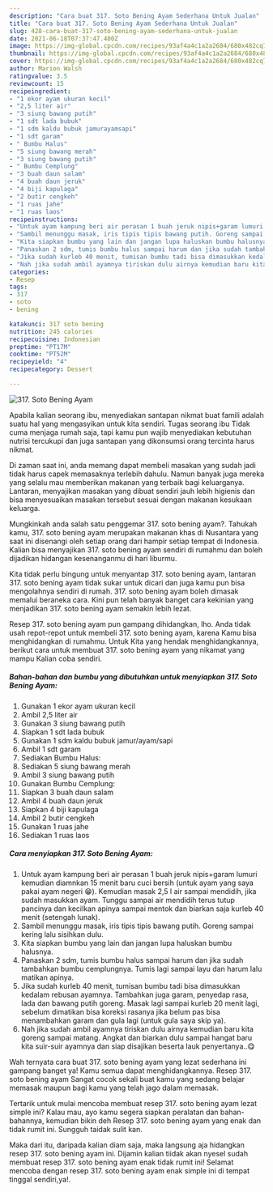```yaml
---
description: "Cara buat 317. Soto Bening Ayam Sederhana Untuk Jualan"
title: "Cara buat 317. Soto Bening Ayam Sederhana Untuk Jualan"
slug: 428-cara-buat-317-soto-bening-ayam-sederhana-untuk-jualan
date: 2021-06-18T07:37:47.400Z
image: https://img-global.cpcdn.com/recipes/93af4a4c1a2a2684/680x482cq70/317-soto-bening-ayam-foto-resep-utama.jpg
thumbnail: https://img-global.cpcdn.com/recipes/93af4a4c1a2a2684/680x482cq70/317-soto-bening-ayam-foto-resep-utama.jpg
cover: https://img-global.cpcdn.com/recipes/93af4a4c1a2a2684/680x482cq70/317-soto-bening-ayam-foto-resep-utama.jpg
author: Marion Walsh
ratingvalue: 3.5
reviewcount: 15
recipeingredient:
- "1 ekor ayam ukuran kecil"
- "2,5 liter air"
- "3 siung bawang putih"
- "1 sdt lada bubuk"
- "1 sdm kaldu bubuk jamurayamsapi"
- "1 sdt garam"
- " Bumbu Halus"
- "5 siung bawang merah"
- "3 siung bawang putih"
- " Bumbu Cemplung"
- "3 buah daun salam"
- "4 buah daun jeruk"
- "4 biji kapulaga"
- "2 butir cengkeh"
- "1 ruas jahe"
- "1 ruas laos"
recipeinstructions:
- "Untuk ayam kampung beri air perasan 1 buah jeruk nipis+garam lumuri kemudian diamnkan 15 menit baru cuci bersih (untuk ayam yang saya pakai ayam negeri 😁). Kemudian masak 2,5 l air sampai mendidih, jika sudah masukkan ayam. Tunggu sampai air mendidih terus tutup pancinya dan kecilkan apinya sampai mentok dan biarkan saja kurleb 40 menit (setengah lunak)."
- "Sambil menunggu masak, iris tipis tipis bawang putih. Goreng sampai kering lalu sisihkan dulu."
- "Kita siapkan bumbu yang lain dan jangan lupa haluskan bumbu halusnya."
- "Panaskan 2 sdm, tumis bumbu halus sampai harum dan jika sudah tambahkan bumbu cemplungnya. Tumis lagi sampai layu dan harum lalu matikan apinya."
- "Jika sudah kurleb 40 menit, tumisan bumbu tadi bisa dimasukkan kedalam rebusan ayamnya. Tambahkan juga garam, penyedap rasa, lada dan bawang putih goreng. Masak lagi sampai kurleb 20 menit lagi, sebelum dimatikan bisa koreksi rasanya jika belum pas bisa menambahkan garam dan gula lagi (untuk gula saya skip ya)."
- "Nah jika sudah ambil ayamnya tiriskan dulu airnya kemudian baru kita goreng sampai matang. Angkat dan biarkan dulu sampai hangat baru kita suir-suir ayamnya dan siap disajikan beserta lauk penyertanya..😋"
categories:
- Resep
tags:
- 317
- soto
- bening

katakunci: 317 soto bening 
nutrition: 245 calories
recipecuisine: Indonesian
preptime: "PT17M"
cooktime: "PT52M"
recipeyield: "4"
recipecategory: Dessert

---
```



![317. Soto Bening Ayam](https://img-global.cpcdn.com/recipes/93af4a4c1a2a2684/680x482cq70/317-soto-bening-ayam-foto-resep-utama.jpg)

Apabila kalian seorang ibu, menyediakan santapan nikmat buat famili adalah suatu hal yang mengasyikan untuk kita sendiri. Tugas seorang ibu Tidak cuma menjaga rumah saja, tapi kamu pun wajib menyediakan kebutuhan nutrisi tercukupi dan juga santapan yang dikonsumsi orang tercinta harus nikmat.

Di zaman  saat ini, anda memang dapat membeli masakan yang sudah jadi tidak harus capek memasaknya terlebih dahulu. Namun banyak juga mereka yang selalu mau memberikan makanan yang terbaik bagi keluarganya. Lantaran, menyajikan masakan yang dibuat sendiri jauh lebih higienis dan bisa menyesuaikan masakan tersebut sesuai dengan makanan kesukaan keluarga. 



Mungkinkah anda salah satu penggemar 317. soto bening ayam?. Tahukah kamu, 317. soto bening ayam merupakan makanan khas di Nusantara yang saat ini disenangi oleh setiap orang dari hampir setiap tempat di Indonesia. Kalian bisa menyajikan 317. soto bening ayam sendiri di rumahmu dan boleh dijadikan hidangan kesenanganmu di hari liburmu.

Kita tidak perlu bingung untuk menyantap 317. soto bening ayam, lantaran 317. soto bening ayam tidak sukar untuk dicari dan juga kamu pun bisa mengolahnya sendiri di rumah. 317. soto bening ayam boleh dimasak memalui beraneka cara. Kini pun telah banyak banget cara kekinian yang menjadikan 317. soto bening ayam semakin lebih lezat.

Resep 317. soto bening ayam pun gampang dihidangkan, lho. Anda tidak usah repot-repot untuk membeli 317. soto bening ayam, karena Kamu bisa menghidangkan di rumahmu. Untuk Kita yang hendak menghidangkannya, berikut cara untuk membuat 317. soto bening ayam yang nikamat yang mampu Kalian coba sendiri.

<!--inarticleads1-->

##### Bahan-bahan dan bumbu yang dibutuhkan untuk menyiapkan 317. Soto Bening Ayam:

1. Gunakan 1 ekor ayam ukuran kecil
1. Ambil 2,5 liter air
1. Gunakan 3 siung bawang putih
1. Siapkan 1 sdt lada bubuk
1. Gunakan 1 sdm kaldu bubuk jamur/ayam/sapi
1. Ambil 1 sdt garam
1. Sediakan  Bumbu Halus:
1. Sediakan 5 siung bawang merah
1. Ambil 3 siung bawang putih
1. Gunakan  Bumbu Cemplung:
1. Siapkan 3 buah daun salam
1. Ambil 4 buah daun jeruk
1. Siapkan 4 biji kapulaga
1. Ambil 2 butir cengkeh
1. Gunakan 1 ruas jahe
1. Sediakan 1 ruas laos




<!--inarticleads2-->

##### Cara menyiapkan 317. Soto Bening Ayam:

1. Untuk ayam kampung beri air perasan 1 buah jeruk nipis+garam lumuri kemudian diamnkan 15 menit baru cuci bersih (untuk ayam yang saya pakai ayam negeri 😁). Kemudian masak 2,5 l air sampai mendidih, jika sudah masukkan ayam. Tunggu sampai air mendidih terus tutup pancinya dan kecilkan apinya sampai mentok dan biarkan saja kurleb 40 menit (setengah lunak).
1. Sambil menunggu masak, iris tipis tipis bawang putih. Goreng sampai kering lalu sisihkan dulu.
1. Kita siapkan bumbu yang lain dan jangan lupa haluskan bumbu halusnya.
1. Panaskan 2 sdm, tumis bumbu halus sampai harum dan jika sudah tambahkan bumbu cemplungnya. Tumis lagi sampai layu dan harum lalu matikan apinya.
1. Jika sudah kurleb 40 menit, tumisan bumbu tadi bisa dimasukkan kedalam rebusan ayamnya. Tambahkan juga garam, penyedap rasa, lada dan bawang putih goreng. Masak lagi sampai kurleb 20 menit lagi, sebelum dimatikan bisa koreksi rasanya jika belum pas bisa menambahkan garam dan gula lagi (untuk gula saya skip ya).
1. Nah jika sudah ambil ayamnya tiriskan dulu airnya kemudian baru kita goreng sampai matang. Angkat dan biarkan dulu sampai hangat baru kita suir-suir ayamnya dan siap disajikan beserta lauk penyertanya..😋




Wah ternyata cara buat 317. soto bening ayam yang lezat sederhana ini gampang banget ya! Kamu semua dapat menghidangkannya. Resep 317. soto bening ayam Sangat cocok sekali buat kamu yang sedang belajar memasak maupun bagi kamu yang telah jago dalam memasak.

Tertarik untuk mulai mencoba membuat resep 317. soto bening ayam lezat simple ini? Kalau mau, ayo kamu segera siapkan peralatan dan bahan-bahannya, kemudian bikin deh Resep 317. soto bening ayam yang enak dan tidak rumit ini. Sungguh taidak sulit kan. 

Maka dari itu, daripada kalian diam saja, maka langsung aja hidangkan resep 317. soto bening ayam ini. Dijamin kalian tiidak akan nyesel sudah membuat resep 317. soto bening ayam enak tidak rumit ini! Selamat mencoba dengan resep 317. soto bening ayam enak simple ini di tempat tinggal sendiri,ya!.

